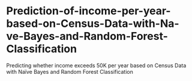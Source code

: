 # Prediction-of-income-per-year-based-on-Census-Data-with-Na-ve-Bayes-and-Random-Forest-Classification
Predicting whether income exceeds 50K per year based on Census Data with Naïve Bayes and Random Forest Classification
